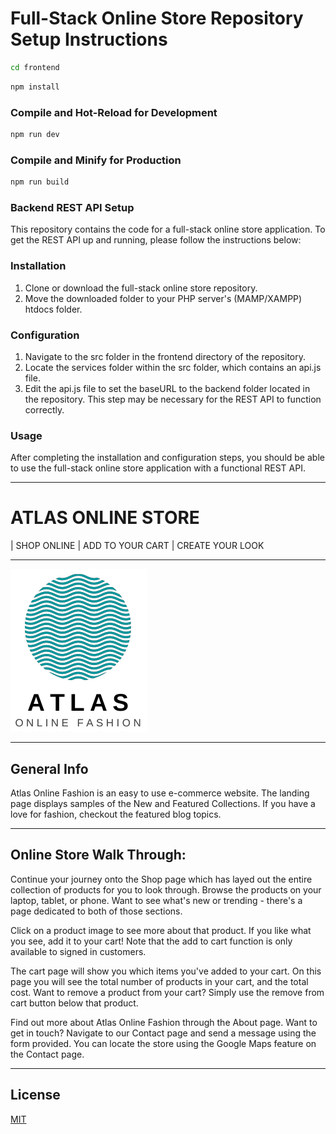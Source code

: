 # Full-Stack Online Store Repository Setup Instructions

```sh
cd frontend
```

```sh
npm install
```

### Compile and Hot-Reload for Development

```sh
npm run dev
```

### Compile and Minify for Production

```sh
npm run build
```

### Backend REST API Setup

This repository contains the code for a full-stack online store application. To get the REST API up and running, please follow the instructions below:

### Installation

1. Clone or download the full-stack online store repository.
2. Move the downloaded folder to your PHP server's (MAMP/XAMPP) htdocs folder.

### Configuration

1. Navigate to the src folder in the frontend directory of the repository.
2. Locate the services folder within the src folder, which contains an api.js file.
3. Edit the api.js file to set the baseURL to the backend folder located in the repository. This step may be necessary for the REST API to function correctly.

### Usage

After completing the installation and configuration steps, you should be able to use the full-stack online store application with a functional REST API.

-----------------------------------------------------------------
# ATLAS ONLINE STORE

| SHOP ONLINE | ADD TO YOUR CART | CREATE YOUR LOOK
*** 

![Image text](./frontend/src/assets/logofull.png)
***
## General Info
Atlas Online Fashion is an easy to use e-commerce website. The landing page displays samples of the New and Featured Collections. If you have a love for fashion, checkout the featured blog topics.

*** 
## Online Store Walk Through:

Continue your journey onto the Shop page which has layed out the entire collection of products for you to look through. Browse the products on your laptop, tablet, or phone. Want to see what's new or trending - there's a page dedicated to both of those sections.

Click on a product image to see more about that product. If you like what you see, add it to your cart! Note that the add to cart function is only available to signed in customers.

The cart page will show you which items you've added to your cart. On this page you will see the total number of products in your cart, and the total cost. Want to remove a product from your cart? Simply use the remove from cart button below that product.

Find out more about Atlas Online Fashion through the About page. Want to get in touch? Navigate to our Contact page and send a message using the form provided. You can locate the store using the Google Maps feature on the Contact page.
***

## License
[MIT](https://choosealicense.com/licenses/mit/)